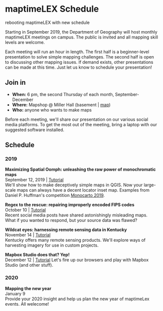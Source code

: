 # maptimeLEX Schedule
rebooting maptimeLEX with new schedule

Starting in September 2019, the Department of Geography will host monthly maptimeLEX meetings on campus. The public is invited and all mapping skill levels are welcome. 

Each meeting will run an hour in length. The first half is a beginner-level presentation to solve simple mapping challenges. The second half is open to discussing other mapping issues. If demand exists, other presentations can be made at this time. Just let us know to schedule your presentation!

## Join in

- **When:** 6 pm, the second Thursday of each month, September-December
- **Where:** Mapshop @ Miller Hall (basement | [map](https://maptimelex.github.io/location)) 
- **Who:** anyone who wants to make maps

Before each meeting, we'll share our presentation on our various social media platforms. To get the most out of the meeting, bring a laptop with our suggested software installed. 

## Schedule

### 2019

**Maximizing Spatial Oomph: unleashing the raw power of monochromatic maps**   
September 12, 2019 | [Tutorial](https://github.com/maptimelex/monochromatic-maps)   
We'll show how to make deceptively simple maps in QGIS. Now your large-scale maps can always have a decent locator inset map. Examples from Daniel P. Huffman's competition [Monocarto 2019](https://somethingaboutmaps.wordpress.com/monocarto-2019-winners/).


**Regex to the rescue: repairing improperly encoded FIPS codes**   
October 10  | [Tutorial](https://github.com/maptimelex/regex-to-the-rescue)    
Recent social media posts have shared astonishingly misleading maps. What if you wanted to respond, but your source data was flawed?
 
<!-- **Are you in a toxic relationship with your computer? Use Conda to keep it sane**   
October 10  
The Conda utility manages packages for a variety of programming languages. We'll learn how to install and set up a few different mapping environments. -->


**Wildcat eyes: harnessing remote sensing data in Kentucky**   
November 14  | [Tutorial](https://github.com/maptimelex/wildcat-eyes)   
Kentucky offers many remote sensing products. We'll explore ways of harvesting imagery for use in custom projects.


**Mapbox Studio does that? Yep!**   
December 12 | [Tutorial](https://github.com/maptimelex/mapbox-does-that) 
Let's fire up our browsers and play with Mapbox Studio (and other stuff).

### 2020

**Mapping the new year**   
January 9  
Provide your 2020 insight and help us plan the new year of maptimeLex events. All welecome!
